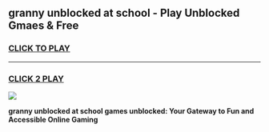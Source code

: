 
## granny unblocked at school - Play Unblocked Gmaes & Free
<h3>
<a href="https://news.freeplayer.one?title=granny_unblocked_at_school&ref=16F">CLICK TO PLAY</a></h3>
<hr>

<h3>
<a href="https://news.freeplayer.one?title=granny_unblocked_at_school&ref=16F">CLICK 2 PLAY</a>
  
</h3>

<a href="https://news.freeplayer.one?title=granny_unblocked_at_school&ref=16F/"><img src="https://clearcache.store/games.png"></a>


**granny unblocked at school games unblocked: Your Gateway to Fun and Accessible Online Gaming**
